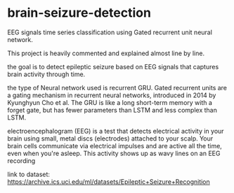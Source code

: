 # brain-seizure-detection
EEG signals time series classification using Gated recurrent unit neural network.

This project is heavily commented and explained almost line by line.

the goal is to detect epileptic seizure based on EEG signals that captures brain activity through time.

the type of Neural network used is recurrent GRU.
Gated recurrent units are a gating mechanism in recurrent neural networks, introduced in 2014 by Kyunghyun Cho et al.
The GRU is like a long short-term memory with a forget gate, but has fewer parameters than LSTM and less complex than LSTM.



electroencephalogram (EEG) is a test that detects electrical activity in your brain using small, metal discs (electrodes) attached to your scalp. 
Your brain cells communicate via electrical impulses and are active all the time, even when you're asleep.
This activity shows up as wavy lines on an EEG recording


link to dataset: 
https://archive.ics.uci.edu/ml/datasets/Epileptic+Seizure+Recognition
